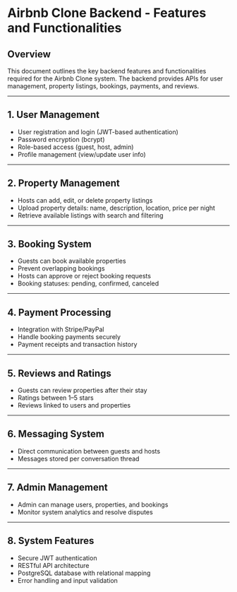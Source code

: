 # Airbnb Clone Backend - Features and Functionalities

## Overview

This document outlines the key backend features and functionalities required for the Airbnb Clone system. The backend provides APIs for user management, property listings, bookings, payments, and reviews.

---

## 1. User Management

- User registration and login (JWT-based authentication)
- Password encryption (bcrypt)
- Role-based access (guest, host, admin)
- Profile management (view/update user info)

---

## 2. Property Management

- Hosts can add, edit, or delete property listings
- Upload property details: name, description, location, price per night
- Retrieve available listings with search and filtering

---

## 3. Booking System

- Guests can book available properties
- Prevent overlapping bookings
- Hosts can approve or reject booking requests
- Booking statuses: pending, confirmed, canceled

---

## 4. Payment Processing

- Integration with Stripe/PayPal
- Handle booking payments securely
- Payment receipts and transaction history

---

## 5. Reviews and Ratings

- Guests can review properties after their stay
- Ratings between 1–5 stars
- Reviews linked to users and properties

---

## 6. Messaging System

- Direct communication between guests and hosts
- Messages stored per conversation thread

---

## 7. Admin Management

- Admin can manage users, properties, and bookings
- Monitor system analytics and resolve disputes

---

## 8. System Features

- Secure JWT authentication
- RESTful API architecture
- PostgreSQL database with relational mapping
- Error handling and input validation
